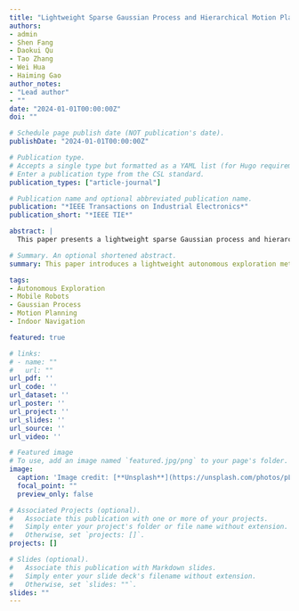 ```yaml
---
title: "Lightweight Sparse Gaussian Process and Hierarchical Motion Planning-Based Autonomous Indoor Exploration Method for Mobile Robots"
authors:
- admin
- Shen Fang
- Daokui Qu
- Tao Zhang
- Wei Hua
- Haiming Gao
author_notes:
- "Lead author"
- ""
date: "2024-01-01T00:00:00Z"
doi: ""

# Schedule page publish date (NOT publication's date).
publishDate: "2024-01-01T00:00:00Z"

# Publication type.
# Accepts a single type but formatted as a YAML list (for Hugo requirements).
# Enter a publication type from the CSL standard.
publication_types: ["article-journal"]

# Publication name and optional abbreviated publication name.
publication: "*IEEE Transactions on Industrial Electronics*"
publication_short: "*IEEE TIE*"

abstract: |
  This paper presents a lightweight sparse Gaussian process and hierarchical motion planning-based method for autonomous indoor exploration by mobile robots. The proposed method integrates Gaussian process regression with hierarchical motion planning to achieve efficient, real-time exploration in complex indoor environments. By employing sparse Gaussian processes, we significantly reduce the computational complexity while maintaining high accuracy in environmental mapping and motion planning. Our hierarchical approach allows the system to plan both global and local trajectories dynamically, enabling robust navigation and obstacle avoidance in highly dynamic environments. The effectiveness of this method is evaluated through comprehensive simulations and real-world experiments, demonstrating superior performance in terms of exploration efficiency and safety.

# Summary. An optional shortened abstract.
summary: This paper introduces a lightweight autonomous exploration method for mobile robots using sparse Gaussian processes and hierarchical motion planning, optimizing exploration efficiency and safety in complex indoor environments.

tags:
- Autonomous Exploration
- Mobile Robots
- Gaussian Process
- Motion Planning
- Indoor Navigation

featured: true

# links:
# - name: ""
#   url: ""
url_pdf: ''
url_code: ''
url_dataset: ''
url_poster: ''
url_project: ''
url_slides: ''
url_source: ''
url_video: ''

# Featured image
# To use, add an image named `featured.jpg/png` to your page's folder.
image:
  caption: 'Image credit: [**Unsplash**](https://unsplash.com/photos/pLCdAaMFLTE)'
  focal_point: ""
  preview_only: false

# Associated Projects (optional).
#   Associate this publication with one or more of your projects.
#   Simply enter your project's folder or file name without extension.
#   Otherwise, set `projects: []`.
projects: []

# Slides (optional).
#   Associate this publication with Markdown slides.
#   Simply enter your slide deck's filename without extension.
#   Otherwise, set `slides: ""`.
slides: ""
---
```

